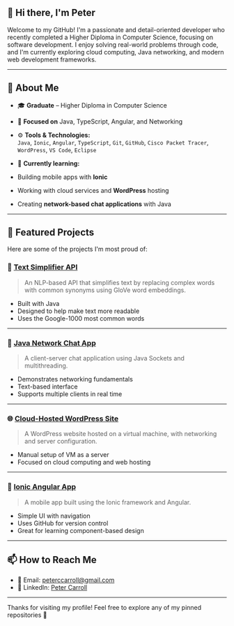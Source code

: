 ## 👋 Hi there, I'm Peter

Welcome to my GitHub! I'm a passionate and detail-oriented developer who recently completed a Higher Diploma in Computer Science, focusing on software development. I enjoy solving real-world problems through code, and I'm currently exploring cloud computing, Java networking, and modern web development frameworks.

---
## 🧠 About Me

- 🎓 **Graduate** – Higher Diploma in Computer Science  
- 💬 **Focused on** Java, TypeScript, Angular, and Networking  
- ⚙️ **Tools & Technologies:**  
  `Java`, `Ionic`, `Angular`, `TypeScript`, `Git`, `GitHub`, `Cisco Packet Tracer`, `WordPress`, `VS Code`, `Eclipse`

 - 🌱 **Currently learning:**
  - Building mobile apps with **Ionic**  
  - Working with cloud services and **WordPress** hosting  
  - Creating **network-based chat applications** with Java

---
## 🚀 Featured Projects

Here are some of the projects I'm most proud of:

### 🔧 [Text Simplifier API](https://github.com/yourusername/text-simplifier)
> An NLP-based API that simplifies text by replacing complex words with common synonyms using GloVe word embeddings.

- Built with Java
- Designed to help make text more readable
- Uses the Google-1000 most common words

---

### 💬 [Java Network Chat App](https://github.com/yourusername/java-chat-app)
> A client-server chat application using Java Sockets and multithreading.

- Demonstrates networking fundamentals
- Text-based interface
- Supports multiple clients in real time

---

### 🌐 [Cloud-Hosted WordPress Site](https://github.com/yourusername/wordpress-cloud)
> A WordPress website hosted on a virtual machine, with networking and server configuration.

- Manual setup of VM as a server
- Focused on cloud computing and web hosting

---

### 📱 [Ionic Angular App](https://github.com/yourusername/ionic-app)
> A mobile app built using the Ionic framework and Angular.

- Simple UI with navigation
- Uses GitHub for version control
- Great for learning component-based design

---

## 📫 How to Reach Me

- 📧 Email: peterccarroll@gmail.com  
- 🔗 LinkedIn: [Peter Carroll](https://www.linkedin.com/in/peter-carroll-53a866361/)

---

Thanks for visiting my profile! Feel free to explore any of my pinned repositories 🚀
